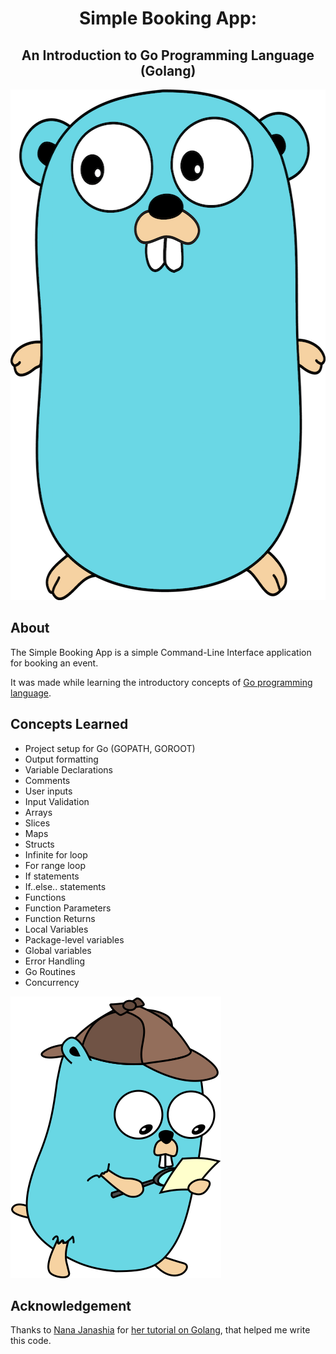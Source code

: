 <h1 align="center">Simple Booking App:</h1>
<h2 align="center">An Introduction to Go Programming Language (Golang)</h2>


<p align="center">
<img alt="gopher" src="./media/gopher-2.png" title="Golang" width="600" height="817"/>
</p>

## About

The Simple Booking App is a simple Command-Line Interface application
for booking an event.

It was made while learning the introductory concepts of [Go programming language](https://go.dev/).

## Concepts Learned

* Project setup for Go (GOPATH, GOROOT)
* Output formatting
* Variable Declarations
* Comments
* User inputs
* Input Validation
* Arrays
* Slices
* Maps
* Structs
* Infinite for loop
* For range loop
* If statements
* If..else.. statements
* Functions
* Function Parameters
* Function Returns
* Local Variables
* Package-level variables
* Global variables
* Error Handling
* Go Routines
* Concurrency

![](./media/gopher-4.png)

## Acknowledgement

Thanks to [Nana Janashia](https://www.techworld-with-nana.com/ "Tech World with Nana")
for [her tutorial on Golang](https://www.youtube.com/watch?v=yyUHQIec83I "Golang Tutorial"),
that helped me write this code.

